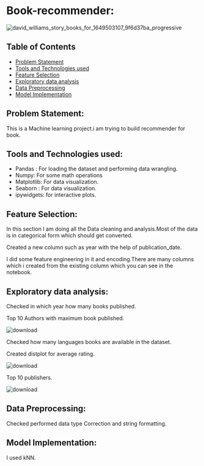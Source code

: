 # Book-recommender:

![david_williams_story_books_for_1649503107_9f6d37ba_progressive](https://github.com/arshad33199/Book-Recommender/assets/142779412/a060b464-b81a-4597-ada3-a71fdda0efbf)






## Table of Contents
* [Problem Statement](#Problem-Statement)
* [Tools and Technologies used](#Approach)
* [Feature Selection](#Feature-Selection)
* [Exploratory data analysis](#Exploratory-data-analysis)
* [Data Preprocessing](#Data-Preprocessing)
* [Model Implementation](#Model-Implementation)




## Problem Statement:
This is a Machine learning project.i am trying to build recommender for book.




## Tools and Technologies used:
  * Pandas : For loading the dataset and performing data wrangling.
  * Numpy: For some math operations
  * Matplotlib: For data visualization.
  * Seaborn : For data visualization.
  * ipywidgets: for interactive plots.
  
## Feature Selection:

In this section I am doing all the Data cleaning and analysis.Most of the data is in categorical form which should get converted.

Created a new column such as year with the help of publication_date.  

I did some feature engineering in it and encoding.There are many columns which i created from the existing column which you can see in the notebook.


## Exploratory data analysis:

Checked in which year how many books published.


Top 10 Authors with maximum book published.


![download](https://github.com/arshad33199/Book-Recommender/assets/142779412/fcc37116-4e5f-455f-ab9a-c4ffc995d8d0)


Checked how many languages books are available in the dataset.

Created distplot for average rating.

![download](https://github.com/arshad33199/Book-Recommender/assets/142779412/6cf99e85-b17a-4d6a-913e-1566e44929ce)



Top 10 publishers.


![download](https://github.com/arshad33199/Book-Recommender/assets/142779412/384e789a-89ff-4188-a6b6-7f1aa9a7b1a4)







## Data Preprocessing:

 Checked performed data type Correction and string formatting.



## Model Implementation:

I used kNN.
 

